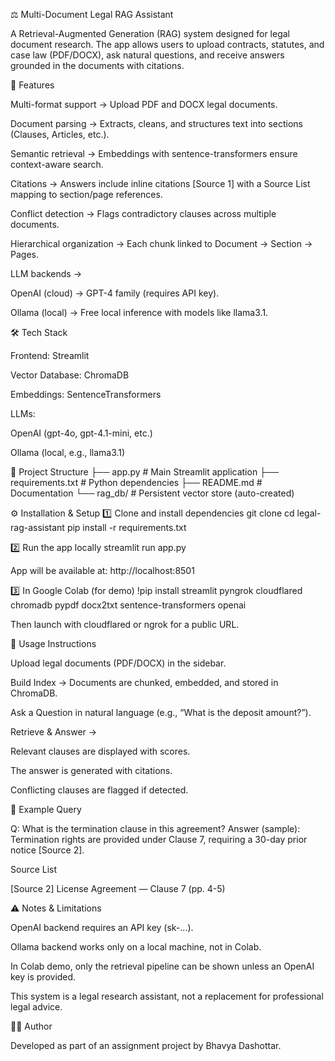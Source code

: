 ⚖️ Multi-Document Legal RAG Assistant

A Retrieval-Augmented Generation (RAG) system designed for legal document research.
The app allows users to upload contracts, statutes, and case law (PDF/DOCX), ask natural questions, and receive answers grounded in the documents with citations.

🚀 Features

Multi-format support → Upload PDF and DOCX legal documents.

Document parsing → Extracts, cleans, and structures text into sections (Clauses, Articles, etc.).

Semantic retrieval → Embeddings with sentence-transformers ensure context-aware search.

Citations → Answers include inline citations [Source 1] with a Source List mapping to section/page references.

Conflict detection → Flags contradictory clauses across multiple documents.

Hierarchical organization → Each chunk linked to Document → Section → Pages.

LLM backends →

OpenAI (cloud) → GPT-4 family (requires API key).

Ollama (local) → Free local inference with models like llama3.1.

🛠️ Tech Stack

Frontend: Streamlit

Vector Database: ChromaDB

Embeddings: SentenceTransformers

LLMs:

OpenAI (gpt-4o, gpt-4.1-mini, etc.)

Ollama (local, e.g., llama3.1)

📂 Project Structure
├── app.py              # Main Streamlit application
├── requirements.txt    # Python dependencies
├── README.md           # Documentation
└── rag_db/             # Persistent vector store (auto-created)

⚙️ Installation & Setup
1️⃣ Clone and install dependencies
git clone <repo-url>
cd legal-rag-assistant
pip install -r requirements.txt

2️⃣ Run the app locally
streamlit run app.py


App will be available at: http://localhost:8501

3️⃣ In Google Colab (for demo)
!pip install streamlit pyngrok cloudflared chromadb pypdf docx2txt sentence-transformers openai


Then launch with cloudflared or ngrok for a public URL.

🔑 Usage Instructions

Upload legal documents (PDF/DOCX) in the sidebar.

Build Index → Documents are chunked, embedded, and stored in ChromaDB.

Ask a Question in natural language (e.g., “What is the deposit amount?”).

Retrieve & Answer →

Relevant clauses are displayed with scores.

The answer is generated with citations.

Conflicting clauses are flagged if detected.

📌 Example Query

Q: What is the termination clause in this agreement?
Answer (sample):
Termination rights are provided under Clause 7, requiring a 30-day prior notice [Source 2].

Source List

[Source 2] License Agreement — Clause 7 (pp. 4-5)

⚠️ Notes & Limitations

OpenAI backend requires an API key (sk-...).

Ollama backend works only on a local machine, not in Colab.

In Colab demo, only the retrieval pipeline can be shown unless an OpenAI key is provided.

This system is a legal research assistant, not a replacement for professional legal advice.

👨‍💻 Author

Developed as part of an assignment project by Bhavya Dashottar.
